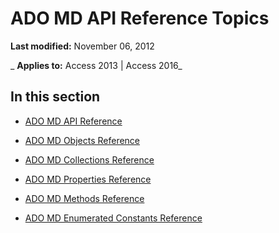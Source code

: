 
# ADO MD API Reference Topics

 **Last modified:** November 06, 2012

 _ **Applies to:** Access 2013 | Access 2016_

## In this section


- [ADO MD API Reference](897193ef-5b7c-78b2-cd88-92d19247fbaf.md)
    
- [ADO MD Objects Reference](81693bb8-661a-4d1e-a534-4ad541d905b2.md)
    
- [ADO MD Collections Reference](189c6a91-7df0-490a-93a6-e68f65a9f33c.md)
    
- [ADO MD Properties Reference](170d5ec5-3274-44c2-adf9-c4dd311f45c2.md)
    
- [ADO MD Methods Reference](c8421bec-e674-4175-94f7-8504b9ebb506.md)
    
- [ADO MD Enumerated Constants Reference](aca3f484-e3f2-4c7a-a286-d6c25adc3128.md)
    
